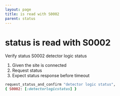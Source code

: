 ```yaml
---
layout: page
title: is read with S0002
parent: status
---
```


# status is read with S0002

Verify status S0002 detector logic status

1. Given the site is connected
2. Request status
3. Expect status response before timeout

```ruby
request_status_and_confirm "detector logic status",
{ S0002: [:detectorlogicstatus] }
```

